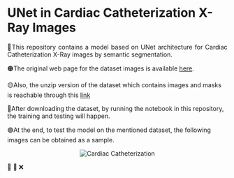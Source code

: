 # UNet in Cardiac Catheterization X-Ray Images
<p align="justify">
🚩This repository contains a model based on UNet architecture for Cardiac Catheterization X-Ray images by semantic segmentation.

🟠The original web page for the dataset images is available [here](https://www.kaggle.com/datasets/c7934597/cardiac-catheterization).

🟡Also, the unzip version of the dataset which contains images and masks is reachable through this [link](https://drive.google.com/drive/folders/1RZFeTVvsACVwZG__lAfNRdxMXT94wIr-?usp=share_link)
  
🔵After downloading the dataset, by running the notebook in this repository, the training and testing will happen.
  
🟣At the end, to test the model on the mentioned dataset, the following images can be obtained as a sample.
  
</p>

<p align="center">
<img src="(https://github.com/SoheilaHatami/UNet-in-Cardiac-Catheterization-X-Ray-Images/assets/74190994/4a9a2a53-341b-4c37-a896-f11285315570" alt="Cardiac Catheterization">
</p>
🙌 🚧 ❌   


